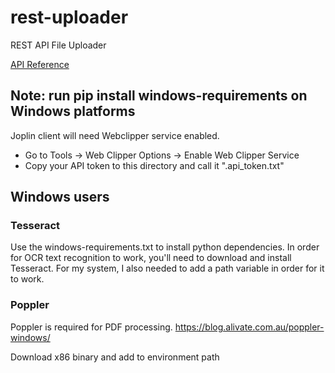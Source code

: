 # rest-uploader
REST API File Uploader

[API Reference](https://joplin.cozic.net/api/)

## Note: run pip install windows-requirements on Windows platforms

Joplin client will need Webclipper service enabled.
* Go to Tools -> Web Clipper Options -> Enable Web Clipper Service
* Copy your API token to this directory and call it ".api_token.txt"


## Windows users
### Tesseract
Use the windows-requirements.txt to install python dependencies. In order for
OCR text recognition to work, you'll need to download and install Tesseract.
For my system, I also needed to add a path variable in order for it to work.

### Poppler
Poppler is required for PDF processing.
https://blog.alivate.com.au/poppler-windows/

Download x86 binary and add to environment path
